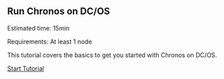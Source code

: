 ## Run Chronos on DC/OS

Estimated time: 15min

Requirements: At least 1 node

This tutorial covers the basics to get you started with Chronos on DC/OS.

[Start Tutorial](https://dcos.io/docs/latest/usage/tutorials/chronos.html)
